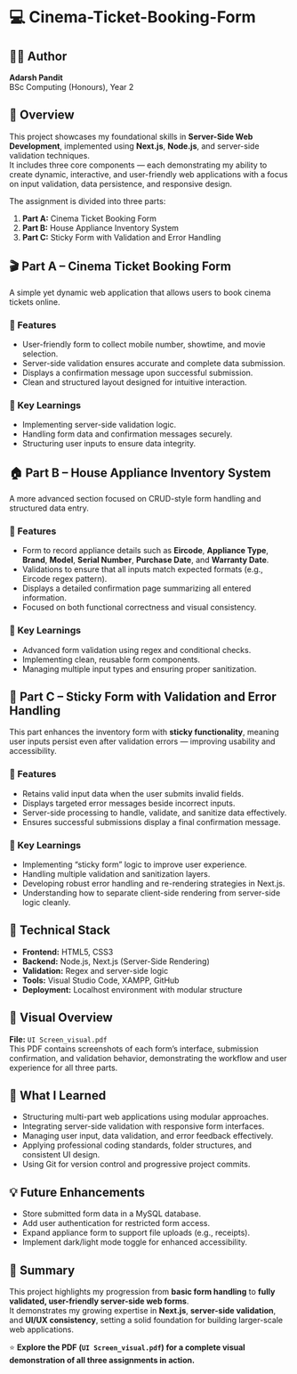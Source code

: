 # 💻 Cinema-Ticket-Booking-Form

## 👨‍💻 Author
**Adarsh Pandit**  
BSc Computing (Honours), Year 2  



## 📖 Overview
This project showcases my foundational skills in **Server-Side Web Development**, implemented using **Next.js**, **Node.js**, and server-side validation techniques.  
It includes three core components — each demonstrating my ability to create dynamic, interactive, and user-friendly web applications with a focus on input validation, data persistence, and responsive design.

The assignment is divided into three parts:
1. **Part A:** Cinema Ticket Booking Form  
2. **Part B:** House Appliance Inventory System  
3. **Part C:** Sticky Form with Validation and Error Handling  



## 🎬 Part A – Cinema Ticket Booking Form
A simple yet dynamic web application that allows users to book cinema tickets online.

### 🔧 Features
- User-friendly form to collect mobile number, showtime, and movie selection.
- Server-side validation ensures accurate and complete data submission.  
- Displays a confirmation message upon successful submission.  
- Clean and structured layout designed for intuitive interaction.

### 🧠 Key Learnings
- Implementing server-side validation logic.  
- Handling form data and confirmation messages securely.  
- Structuring user inputs to ensure data integrity.



## 🏠 Part B – House Appliance Inventory System
A more advanced section focused on CRUD-style form handling and structured data entry.

### 🔧 Features
- Form to record appliance details such as **Eircode**, **Appliance Type**, **Brand**, **Model**, **Serial Number**, **Purchase Date**, and **Warranty Date**.  
- Validations to ensure that all inputs match expected formats (e.g., Eircode regex pattern).  
- Displays a detailed confirmation page summarizing all entered information.  
- Focused on both functional correctness and visual consistency.

### 🧠 Key Learnings
- Advanced form validation using regex and conditional checks.  
- Implementing clean, reusable form components.  
- Managing multiple input types and ensuring proper sanitization.



## 🧾 Part C – Sticky Form with Validation and Error Handling
This part enhances the inventory form with **sticky functionality**, meaning user inputs persist even after validation errors — improving usability and accessibility.

### 🔧 Features
- Retains valid input data when the user submits invalid fields.  
- Displays targeted error messages beside incorrect inputs.  
- Server-side processing to handle, validate, and sanitize data effectively.  
- Ensures successful submissions display a final confirmation message.

### 🧠 Key Learnings
- Implementing “sticky form” logic to improve user experience.  
- Handling multiple validation and sanitization layers.  
- Developing robust error handling and re-rendering strategies in Next.js.  
- Understanding how to separate client-side rendering from server-side logic cleanly.



## 🧩 Technical Stack
- **Frontend:** HTML5, CSS3  
- **Backend:** Node.js, Next.js (Server-Side Rendering)  
- **Validation:** Regex and server-side logic  
- **Tools:** Visual Studio Code, XAMPP, GitHub  
- **Deployment:** Localhost environment with modular structure  



## 📄 Visual Overview
**File:** `UI Screen_visual.pdf`  
This PDF contains screenshots of each form’s interface, submission confirmation, and validation behavior, demonstrating the workflow and user experience for all three parts.



## 🚀 What I Learned
- Structuring multi-part web applications using modular approaches.  
- Integrating server-side validation with responsive form interfaces.  
- Managing user input, data validation, and error feedback effectively.  
- Applying professional coding standards, folder structures, and consistent UI design.  
- Using Git for version control and progressive project commits.



## 💡 Future Enhancements
- Store submitted form data in a MySQL database.  
- Add user authentication for restricted form access.  
- Expand appliance form to support file uploads (e.g., receipts).  
- Implement dark/light mode toggle for enhanced accessibility.  



## 🧠 Summary
This project highlights my progression from **basic form handling** to **fully validated, user-friendly server-side web forms**.  
It demonstrates my growing expertise in **Next.js**, **server-side validation**, and **UI/UX consistency**, setting a solid foundation for building larger-scale web applications.



⭐ **Explore the PDF (`UI Screen_visual.pdf`) for a complete visual demonstration of all three assignments in action.**
